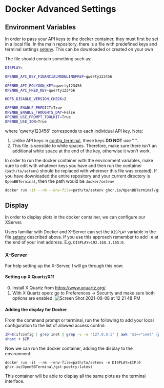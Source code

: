 # Docker Advanced Settings

## Environment Variables

In order to pass your API keys to the docker container, they must first be set in a local file. In the main repository,
there is a file with predefined keys and terminal settings [setenv](/docker/setenv). This can be downloaded or created
on your own

The file should contain something such as:

```bash
DISPLAY=

OPENBB_API_KEY_FINANCIALMODELINGPREP=qwerty123456
...
OPENBB_API_POLYGON_KEY=qwerty123456
OPENBB_API_FRED_KEY=qwerty123456

HDF5_DISABLE_VERSION_CHECK=2

OPENBB_ENABLE_PREDICT=True
OPENBB_ENABLE_THOUGHTS_DAY=False
OPENBB_USE_PROMPT_TOOLKIT=True
OPENBB_USE_ION=True
```

where 'qwerty123456' corresponds to each individual API key. Note:

1. Unlike API keys in [config_terminal](/openbb_terminal/config_terminal.py), these keys **DO NOT** use " ".
2. This file is sensible to white spaces. Therefore, make sure there isn't an additional white space at the end of the
   key, otherwise it won't work.

In order to run the docker container with the environment variables, make sure to edit with whatever keys you have and
then run the container (`path/to/setenv`) should be replaced with wherever this file was created). If you have
downloaded the entire repository and your current directory is `OpenBBTerminal`, then the path would be `docker/setenv`

```bash
docker run -it --rm --env-file=path/to/setenv ghcr.io/OpenBBTerminal/gst-poetry:latest
```

## Display

In order to display plots in the docker container, we can configure our XServer.

Users familiar with Docker and X-Server can set the `DISPLAY` variable in the file [setenv](/docker/setenv) described
above. If you use this approach remember to add `:0` at the end of your inet address. E.g. `DISPLAY=192.168.1.155:0`.

### X-Server

For help setting up the X-Server, I will go through this now:

#### Setting up X Quartz/X11

0. Install X Quartz from <https://www.xquartz.org/>
1. With X Quartz open: go to Preferences -> Security and make sure both options are enabled.
   ![Screen Shot 2021-09-08 at 12 21 48 PM](https://user-images.githubusercontent.com/18151143/132548605-235d774b-9aa6-4a45-afcf-58fb775d376a.png)

#### Adding the display for Docker

From the command prompt or terminal, run the following to add your local configuration to the list of allowed access control:

```bash
IP=$(ifconfig | grep inet | grep -v -e "127.0.0.1" | awk '$1=="inet" {print $2}')
xhost + $IP
```

Now we can run the docker container, adding the display to the environment:

```bach
docker run -it --rm --env-file=path/to/setenv -e DISPLAY=$IP:0 ghcr.io/OpenBBTerminal/gst-poetry:latest
```

This container will be able to display all the same plots as the terminal interface.
